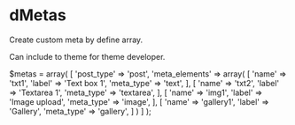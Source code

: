 # dMetas

Create custom meta by define array.

Can include to theme for theme developer.

$metas = array(
    [
        'post_type' => 'post',
        'meta_elements' => array(
            [
                'name' => 'txt1',
                'label' => 'Text box 1',
                'meta_type' => 'text',
            ],
            [
                'name' => 'txt2',
                'label' => 'Textarea 1',
                'meta_type' => 'textarea',
            ],
            [
                'name' => 'img1',
                'label' => 'Image upload',
                'meta_type' => 'image',
            ],
            [
                'name' => 'gallery1',
                'label' => 'Gallery',
                'meta_type' => 'gallery',
            ]
        )
    ]
);

